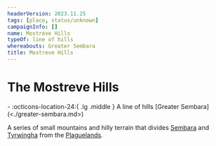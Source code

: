 ```yaml
---
headerVersion: 2023.11.25
tags: [place, status/unknown]
campaignInfo: []
name: Mostreve Hills
typeOf: line of hills
whereabouts: Greater Sembara
title: Mostreve Hills
---
```

# The Mostreve Hills
<div class="grid cards ext-narrow-margin ext-one-column" markdown>
-    :octicons-location-24:{ .lg .middle } A line of hills [Greater Sembara](<./greater-sembara.md>)  
</div>


A series of small mountains and hilly terrain that divides [Sembara](<sembara/sembara.md>) and [Tyrwingha](<tyrwingha/tyrwingha.md>) from the [Plaguelands](<../istaros-watershed/plaguelands.md>).